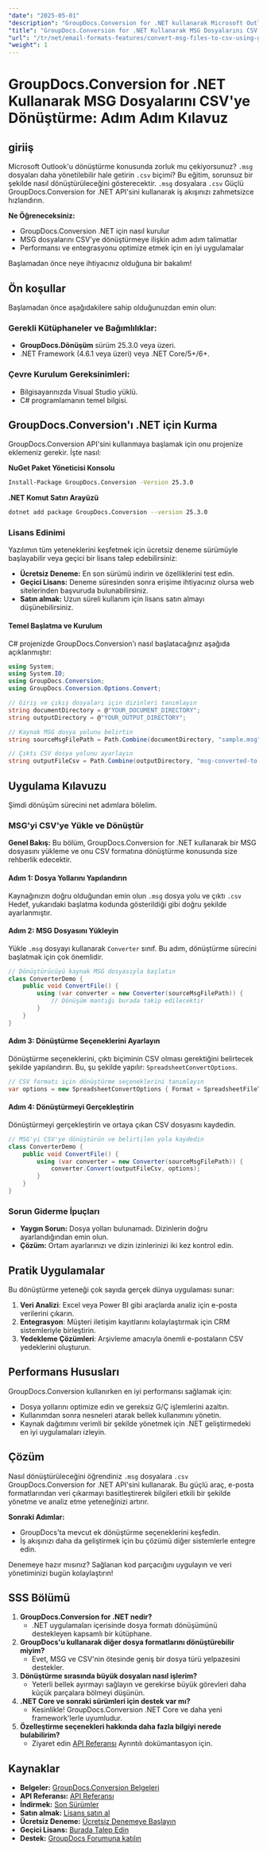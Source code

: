 ```yaml
---
"date": "2025-05-01"
"description": "GroupDocs.Conversion for .NET kullanarak Microsoft Outlook'un MSG dosyalarını CSV formatına nasıl dönüştüreceğinizi öğrenin. Bu kılavuz adım adım talimatlar, en iyi uygulamalar ve entegrasyon ipuçları sağlar."
"title": "GroupDocs.Conversion for .NET Kullanarak MSG Dosyalarını CSV'ye Dönüştürme Adım Adım Kılavuzu"
"url": "/tr/net/email-formats-features/convert-msg-files-to-csv-using-groupdocs-conversion-for-net/"
"weight": 1
---
```


# GroupDocs.Conversion for .NET Kullanarak MSG Dosyalarını CSV'ye Dönüştürme: Adım Adım Kılavuz

## giriiş

Microsoft Outlook'u dönüştürme konusunda zorluk mu çekiyorsunuz? `.msg` dosyaları daha yönetilebilir hale getirin `.csv` biçimi? Bu eğitim, sorunsuz bir şekilde nasıl dönüştürüleceğini gösterecektir. `.msg` dosyalara `.csv` Güçlü GroupDocs.Conversion for .NET API'sini kullanarak iş akışınızı zahmetsizce hızlandırın.

**Ne Öğreneceksiniz:**
- GroupDocs.Conversion .NET için nasıl kurulur
- MSG dosyalarını CSV'ye dönüştürmeye ilişkin adım adım talimatlar
- Performansı ve entegrasyonu optimize etmek için en iyi uygulamalar

Başlamadan önce neye ihtiyacınız olduğuna bir bakalım!

## Ön koşullar

Başlamadan önce aşağıdakilere sahip olduğunuzdan emin olun:

### Gerekli Kütüphaneler ve Bağımlılıklar:
- **GroupDocs.Dönüşüm** sürüm 25.3.0 veya üzeri.
- .NET Framework (4.6.1 veya üzeri) veya .NET Core/5+/6+.

### Çevre Kurulum Gereksinimleri:
- Bilgisayarınızda Visual Studio yüklü.
- C# programlamanın temel bilgisi.

## GroupDocs.Conversion'ı .NET için Kurma

GroupDocs.Conversion API'sini kullanmaya başlamak için onu projenize eklemeniz gerekir. İşte nasıl:

**NuGet Paket Yöneticisi Konsolu**
```bash
Install-Package GroupDocs.Conversion -Version 25.3.0
```

**.NET Komut Satırı Arayüzü**
```bash
dotnet add package GroupDocs.Conversion --version 25.3.0
```

### Lisans Edinimi

Yazılımın tüm yeteneklerini keşfetmek için ücretsiz deneme sürümüyle başlayabilir veya geçici bir lisans talep edebilirsiniz:

- **Ücretsiz Deneme:** En son sürümü indirin ve özelliklerini test edin.
- **Geçici Lisans:** Deneme süresinden sonra erişime ihtiyacınız olursa web sitelerinden başvuruda bulunabilirsiniz.
- **Satın almak:** Uzun süreli kullanım için lisans satın almayı düşünebilirsiniz.

#### Temel Başlatma ve Kurulum

C# projenizde GroupDocs.Conversion'ı nasıl başlatacağınız aşağıda açıklanmıştır:

```csharp
using System;
using System.IO;
using GroupDocs.Conversion;
using GroupDocs.Conversion.Options.Convert;

// Giriş ve çıkış dosyaları için dizinleri tanımlayın
string documentDirectory = @"YOUR_DOCUMENT_DIRECTORY";
string outputDirectory = @"YOUR_OUTPUT_DIRECTORY";

// Kaynak MSG dosya yolunu belirtin
string sourceMsgFilePath = Path.Combine(documentDirectory, "sample.msg");

// Çıktı CSV dosya yolunu ayarlayın
string outputFileCsv = Path.Combine(outputDirectory, "msg-converted-to.csv");
```

## Uygulama Kılavuzu

Şimdi dönüşüm sürecini net adımlara bölelim.

### MSG'yi CSV'ye Yükle ve Dönüştür

**Genel Bakış:** Bu bölüm, GroupDocs.Conversion for .NET kullanarak bir MSG dosyasını yükleme ve onu CSV formatına dönüştürme konusunda size rehberlik edecektir.

#### Adım 1: Dosya Yollarını Yapılandırın
Kaynağınızın doğru olduğundan emin olun `.msg` dosya yolu ve çıktı `.csv` Hedef, yukarıdaki başlatma kodunda gösterildiği gibi doğru şekilde ayarlanmıştır.

#### Adım 2: MSG Dosyasını Yükleyin

Yükle `.msg` dosyayı kullanarak `Converter` sınıf. Bu adım, dönüştürme sürecini başlatmak için çok önemlidir.

```csharp
// Dönüştürücüyü kaynak MSG dosyasıyla başlatın
class ConverterDemo {
    public void ConvertFile() {
        using (var converter = new Converter(sourceMsgFilePath)) {
            // Dönüşüm mantığı burada takip edilecektir
        }
    }
}
```

#### Adım 3: Dönüştürme Seçeneklerini Ayarlayın
Dönüştürme seçeneklerini, çıktı biçiminin CSV olması gerektiğini belirtecek şekilde yapılandırın. Bu, şu şekilde yapılır: `SpreadsheetConvertOptions`.

```csharp
// CSV formatı için dönüştürme seçeneklerini tanımlayın
var options = new SpreadsheetConvertOptions { Format = SpreadsheetFileType.Csv };
```

#### Adım 4: Dönüştürmeyi Gerçekleştirin
Dönüştürmeyi gerçekleştirin ve ortaya çıkan CSV dosyasını kaydedin.

```csharp
// MSG'yi CSV'ye dönüştürün ve belirtilen yola kaydedin
class ConverterDemo {
    public void ConvertFile() {
        using (var converter = new Converter(sourceMsgFilePath)) {
            converter.Convert(outputFileCsv, options);
        }
    }
}
```

### Sorun Giderme İpuçları
- **Yaygın Sorun:** Dosya yolları bulunamadı. Dizinlerin doğru ayarlandığından emin olun.
- **Çözüm:** Ortam ayarlarınızı ve dizin izinlerinizi iki kez kontrol edin.

## Pratik Uygulamalar

Bu dönüştürme yeteneği çok sayıda gerçek dünya uygulaması sunar:
1. **Veri Analizi**: Excel veya Power BI gibi araçlarda analiz için e-posta verilerini çıkarın.
2. **Entegrasyon**: Müşteri iletişim kayıtlarını kolaylaştırmak için CRM sistemleriyle birleştirin.
3. **Yedekleme Çözümleri**: Arşivleme amacıyla önemli e-postaların CSV yedeklerini oluşturun.

## Performans Hususları

GroupDocs.Conversion kullanırken en iyi performansı sağlamak için:
- Dosya yollarını optimize edin ve gereksiz G/Ç işlemlerini azaltın.
- Kullanımdan sonra nesneleri atarak bellek kullanımını yönetin.
- Kaynak dağıtımını verimli bir şekilde yönetmek için .NET geliştirmedeki en iyi uygulamaları izleyin.

## Çözüm

Nasıl dönüştürüleceğini öğrendiniz `.msg` dosyalara `.csv` GroupDocs.Conversion for .NET API'sini kullanarak. Bu güçlü araç, e-posta formatlarından veri çıkarmayı basitleştirerek bilgileri etkili bir şekilde yönetme ve analiz etme yeteneğinizi artırır.

**Sonraki Adımlar:**
- GroupDocs'ta mevcut ek dönüştürme seçeneklerini keşfedin.
- İş akışınızı daha da geliştirmek için bu çözümü diğer sistemlerle entegre edin.

Denemeye hazır mısınız? Sağlanan kod parçacığını uygulayın ve veri yönetiminizi bugün kolaylaştırın!

## SSS Bölümü

1. **GroupDocs.Conversion for .NET nedir?**
   - .NET uygulamaları içerisinde dosya formatı dönüşümünü destekleyen kapsamlı bir kütüphane.
2. **GroupDocs'u kullanarak diğer dosya formatlarını dönüştürebilir miyim?**
   - Evet, MSG ve CSV'nin ötesinde geniş bir dosya türü yelpazesini destekler.
3. **Dönüştürme sırasında büyük dosyaları nasıl işlerim?**
   - Yeterli bellek ayırmayı sağlayın ve gerekirse büyük görevleri daha küçük parçalara bölmeyi düşünün.
4. **.NET Core ve sonraki sürümleri için destek var mı?**
   - Kesinlikle! GroupDocs.Conversion .NET Core ve daha yeni framework'lerle uyumludur.
5. **Özelleştirme seçenekleri hakkında daha fazla bilgiyi nerede bulabilirim?**
   - Ziyaret edin [API Referansı](https://reference.groupdocs.com/conversion/net/) Ayrıntılı dokümantasyon için.

## Kaynaklar
- **Belgeler:** [GroupDocs.Conversion Belgeleri](https://docs.groupdocs.com/conversion/net/)
- **API Referansı:** [API Referansı](https://reference.groupdocs.com/conversion/net/)
- **İndirmek:** [Son Sürümler](https://releases.groupdocs.com/conversion/net/)
- **Satın almak:** [Lisans satın al](https://purchase.groupdocs.com/buy)
- **Ücretsiz Deneme:** [Ücretsiz Denemeye Başlayın](https://releases.groupdocs.com/conversion/net/)
- **Geçici Lisans:** [Burada Talep Edin](https://purchase.groupdocs.com/temporary-license/)
- **Destek:** [GroupDocs Forumuna katılın](https://forum.groupdocs.com/c/conversion/10)